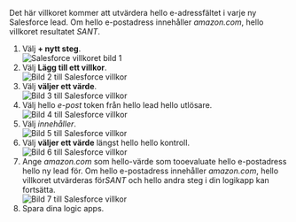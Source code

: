 Det här villkoret kommer att utvärdera hello e-adressfältet i varje ny Salesforce lead. Om hello e-postadress innehåller *amazon.com*, hello villkoret resultatet *SANT*.

1. Välj **+ nytt steg**.  
   ![Salesforce villkoret bild 1](./media/connectors-create-api-salesforce/condition-1.png)   
2. Välj **Lägg till ett villkor**.    
   ![Bild 2 till Salesforce villkor](./media/connectors-create-api-salesforce/condition-2.png)  
3. Välj **väljer ett värde**.    
   ![Bild 3 till Salesforce villkor](./media/connectors-create-api-salesforce/condition-3.png)  
4. Välj hello *e-post* token från hello lead hello utlösare.    
   ![Bild 4 till Salesforce villkor](./media/connectors-create-api-salesforce/condition-4.png)  
5. Välj *innehåller*.      
   ![Bild 5 till Salesforce villkor](./media/connectors-create-api-salesforce/condition-5.png)  
6. Välj **väljer ett värde** längst hello hello kontroll.     
   ![Bild 6 till Salesforce villkor](./media/connectors-create-api-salesforce/condition-6.png)  
7. Ange *amazon.com* som hello-värde som tooevaluate hello e-postadress hello ny lead för. Om hello e-postadress innehåller *amazon.com*, hello villkoret utvärderas för*SANT* och hello andra steg i din logikapp kan fortsätta.    
   ![Bild 7 till Salesforce villkor](./media/connectors-create-api-salesforce/condition-7.png)  
8. Spara dina logic apps.  

